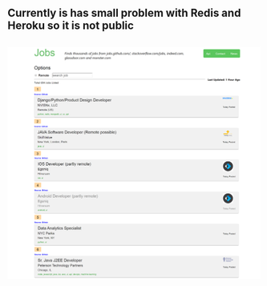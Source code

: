 <h2>Currently is has small problem with Redis and Heroku so it is not public<h2>

![Alt text](job-app.png?raw=true "Title")
